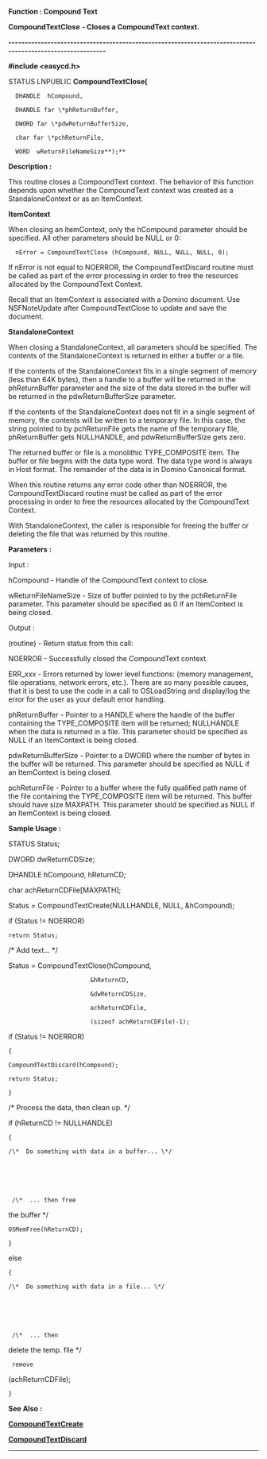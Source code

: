




<!--
 /\* Font Definitions \*/
 @font-face
 {font-family:Courier;
 panose-1:2 7 4 9 2 2 5 2 4 4;}
@font-face
 {font-family:"Tms Rmn";
 panose-1:2 2 6 3 4 5 5 2 3 4;}
@font-face
 {font-family:Helv;
 panose-1:2 11 6 4 2 2 2 3 2 4;}
@font-face
 {font-family:"Cambria Math";
 panose-1:2 4 5 3 5 4 6 3 2 4;}
 /\* Style Definitions \*/
 p.MsoNormal, li.MsoNormal, div.MsoNormal
 {margin-top:0cm;
 margin-right:0cm;
 margin-bottom:8.0pt;
 margin-left:0cm;
 line-height:107%;
 font-size:11.0pt;
 font-family:"Calibri",sans-serif;}
.MsoChpDefault
 {font-size:11.0pt;}
.MsoPapDefault
 {margin-bottom:8.0pt;
 line-height:107%;}
 /\* Page Definitions \*/
 @page WordSection1
 {size:612.0pt 792.0pt;
 margin:72.0pt 72.0pt 72.0pt 72.0pt;}
div.WordSection1
 {page:WordSection1;}
-->




 


**Function : Compound Text**



**CompoundTextClose** **- Closes a
CompoundText context.**


**----------------------------------------------------------------------------------------------------------**



**#include <easycd.h>**



STATUS
LNPUBLIC **CompoundTextClose(**  

      DHANDLE  hCompound,  

      DHANDLE far \*phReturnBuffer,  

      DWORD far \*pdwReturnBufferSize,  

      char far \*pchReturnFile,  

      WORD  wReturnFileNameSize**);**



**Description :**



This routine
closes a CompoundText context.  The behavior of this function depends upon
whether the CompoundText context was created as a StandaloneContext or as an
ItemContext.  

  

**ItemContext**  

  

When closing an ItemContext, only the hCompound parameter should be specified. 
All other parameters should be NULL or 0:  

  

      nError = CompoundTextClose (hCompound, NULL, NULL, NULL, 0);  

  

If nError is not equal to NOERROR, the CompoundTextDiscard routine must be
called as part of the error processing in order to free the resources allocated
by the CompoundText Context.   

  

Recall that an ItemContext is associated with a Domino document.  Use
NSFNoteUpdate after CompoundTextClose to update and save the document.  

  

  

**StandaloneContext**  

  

When closing a StandaloneContext, all parameters should be specified.  The
contents of the StandaloneContext is returned in either a buffer or a file.  

  

If the contents of the StandaloneContext fits in a single segment of memory (less
than 64K bytes), then a handle to a buffer will be returned in the
phReturnBuffer parameter and the size of the data stored in the buffer will be
returned in the pdwReturnBufferSize parameter.  

  

If the contents of the StandaloneContext does not fit in a single segment of
memory, the contents will be written to a temporary file.  In this case, the
string pointed to by pchReturnFile gets the name of the temporary file,
phReturnBuffer gets NULLHANDLE, and pdwReturnBufferSize gets zero.  

  

The returned buffer or file is a monolithic TYPE\_COMPOSITE item.  The buffer or
file begins with the data type word.  The data type word is always in Host
format.  The remainder of the data is in Domino Canonical format.  

  

When this routine returns any error code other than NOERROR, the
CompoundTextDiscard routine must be called as part of the error processing in
order to free the resources allocated by the CompoundText Context.  

  

With StandaloneContext, the caller is responsible for freeing the buffer or
deleting the file that was returned by this routine.


 


**Parameters :**



Input :  

hCompound  -  Handle of the CompoundText context to close.  

  

wReturnFileNameSize  -  Size of buffer pointed to by the pchReturnFile
parameter.  This parameter should be specified as 0 if an ItemContext is being
closed.  

  




Output :  

(routine)  -   Return status from this call:   

  

NOERROR - Successfully closed the CompoundText context.  

ERR\_xxx - Errors returned by lower level functions: (memory management, file
operations, network errors, etc.).  There are so many possible causes, that it
is best to use the code in a call to OSLoadString and display/log the error for
the user as your default error handling.  

  

  

phReturnBuffer  -  Pointer to a HANDLE where the handle of the buffer 
containing the TYPE\_COMPOSITE item will be returned; NULLHANDLE when the data
is returned in a file.  This parameter should be specified as NULL if an
ItemContext is being closed.  

  

pdwReturnBufferSize  -  Pointer to a DWORD where the number of bytes in the
buffer will be returned.  This parameter should be specified as NULL if an
ItemContext is being closed.  

  

pchReturnFile  -  Pointer to a buffer where the fully qualified path name of
the file containing the TYPE\_COMPOSITE item will be returned.  This buffer
should have size MAXPATH. This parameter should be specified as NULL if an
ItemContext is being closed.  

  




 **Sample Usage :**


  

STATUS    Status;  

DWORD     dwReturnCDSize;  

DHANDLE    hCompound, hReturnCD;  

char      achReturnCDFile[MAXPATH];  

  

Status = CompoundTextCreate(NULLHANDLE, NULL, &hCompound);  

if (Status != NOERROR)  

    return Status;  

  

/\*  Add text... \*/  

  

Status = CompoundTextClose(hCompound,  

                           &hReturnCD,  

                           &dwReturnCDSize,  

                           achReturnCDFile,  

                           (sizeof achReturnCDFile)-1);  

if (Status != NOERROR)  

    {  

    CompoundTextDiscard(hCompound);  

    return Status;  

    }  

  




/\*  Process the data,
then clean up. \*/  

if (hReturnCD != NULLHANDLE)  

    {  

    /\*  Do something with data in a buffer... \*/  

  




     /\*  ... then free
the buffer \*/  

    OSMemFree(hReturnCD);  

    }  

else  

    {  

    /\*  Do something with data in a file... \*/  

  




     /\*  ... then
delete the temp. file \*/


     remove
(achReturnCDFile);  

    }


 **See Also :**


**[CompoundTextCreate](CompoundTextCreate.md)**


**[CompoundTextDiscard](CompoundTextDiscard.md)**



----------------------------------------------------------------------------------------------------------


 





